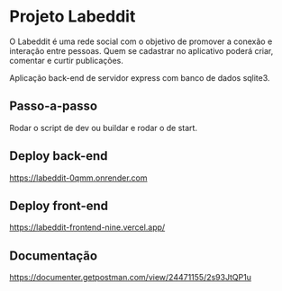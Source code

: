# Projeto Labeddit

O Labeddit é uma rede social com o objetivo de promover a conexão e interação entre pessoas. 
Quem se cadastrar no aplicativo poderá criar, comentar e curtir publicações.

Aplicação back-end de servidor express com banco de dados sqlite3.

## Passo-a-passo
Rodar o script de dev ou buildar e rodar o de start.

## Deploy back-end

https://labeddit-0qmm.onrender.com

## Deploy front-end

https://labeddit-frontend-nine.vercel.app/


## Documentação
https://documenter.getpostman.com/view/24471155/2s93JtQP1u
